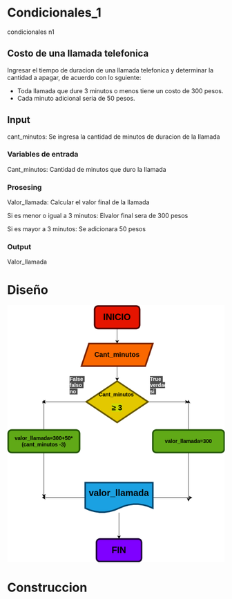 # Condicionales_1
condicionales n1

## Costo de una llamada telefonica

Ingresar el tiempo de duracion de una llamada telefonica y determinar la cantidad a apagar, de acuerdo con lo sguiente:

- Toda llamada que dure 3 minutos o menos tiene un costo de 300 pesos.
- Cada minuto adicional seria de 50 pesos.

## Input

cant_minutos: Se ingresa la cantidad de minutos de duracion de la llamada

### Variables de entrada
Cant_minutos: Cantidad de minutos que duro la llamada

### Prosesing
Valor_llamada: Calcular el valor  final de la llamada

Si es menor o igual a 3 minutos: Elvalor final sera de 300 pesos

Si es mayor a 3 minutos: Se adicionara 50 pesos

### Output
Valor_llamada
# Diseño

![Diagrama de flujo](diagrama.png "diagrama flujo")
# Construccion